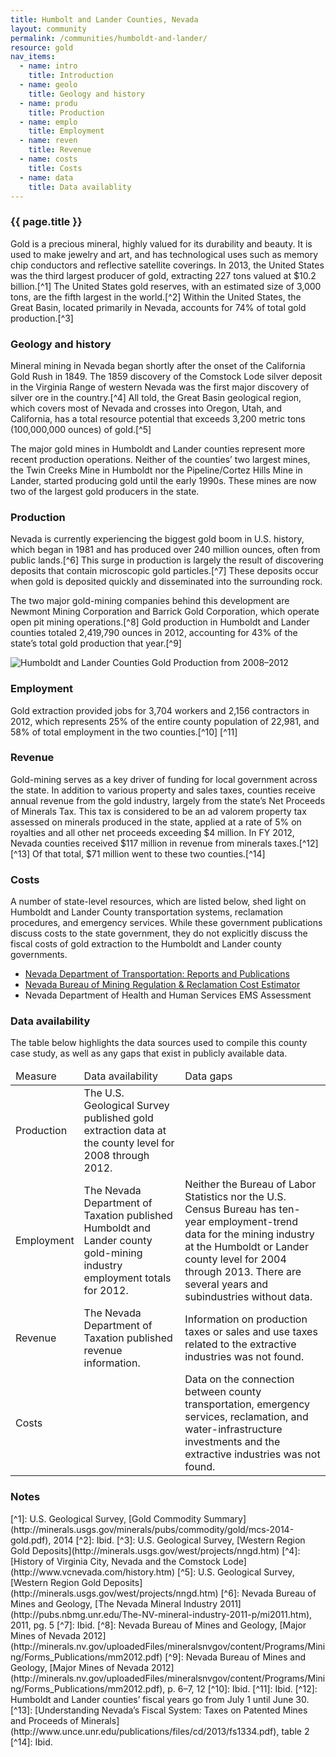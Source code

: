 ```yaml
---
title: Humbolt and Lander Counties, Nevada
layout: community
permalink: /communities/humboldt-and-lander/
resource: gold
nav_items:
  - name: intro
    title: Introduction
  - name: geolo
    title: Geology and history
  - name: produ
    title: Production
  - name: emplo
    title: Employment
  - name: reven
    title: Revenue
  - name: costs
    title: Costs
  - name: data
    title: Data availablity
---
```


<h3><a name="intro" class="communities_content-heading js-comm_section">{{ page.title }}</a></h3>

Gold is a precious mineral, highly valued for its durability and beauty. It is used to make jewelry and art, and has technological uses such as memory chip conductors and reflective satellite coverings. In 2013, the United States was the third largest producer of gold, extracting 227 tons valued at $10.2 billion.[^1] The United States gold reserves, with an estimated size of 3,000 tons, are the fifth largest in the world.[^2] Within the United States, the Great Basin, located primarily in Nevada, accounts for 74% of total gold production.[^3]

<h3><a name="geolo" class="communities_content-heading js-comm_section">Geology and history</a></h3>

Mineral mining in Nevada began shortly after the onset of the California Gold Rush in 1849. The 1859 discovery of the Comstock Lode silver deposit in the Virginia Range of western Nevada was the first major discovery of silver ore in the country.[^4] All told, the Great Basin geological region, which covers most of Nevada and crosses into Oregon, Utah, and California, has a total resource potential that exceeds 3,200 metric tons (100,000,000 ounces) of gold.[^5]

The major gold mines in Humboldt and Lander counties represent more recent production operations. Neither of the counties’ two largest mines, the Twin Creeks Mine in Humboldt nor the Pipeline/Cortez Hills Mine in Lander, started producing gold until the early 1990s. These mines are now two of the largest gold producers in the state.

<h3><a name="produ" class="communities_content-heading js-comm_section">Production</a></h3>

Nevada is currently experiencing the biggest gold boom in U.S. history, which began in 1981 and has produced over 240 million ounces, often from public lands.[^6] This surge in production is largely the result of discovering deposits that contain microscopic gold particles.[^7] These deposits occur when gold is deposited quickly and disseminated into the surrounding rock.

The two major gold-mining companies behind this development are Newmont Mining Corporation and Barrick Gold Corporation, which operate open pit mining operations.[^8] Gold production in Humboldt and Lander counties totaled 2,419,790 ounces in 2012, accounting for 43% of the state’s total gold production that year.[^9]

<img src="{{ site.baseurl }}/img/counties/nv-humboldt-production.png" alt="Humboldt and Lander Counties Gold Production from 2008–2012" class="communities_content-graph">

<h3><a name="emplo" class="communities_content-heading js-comm_section">Employment</a></h3>

Gold extraction provided jobs for 3,704 workers and 2,156 contractors in 2012, which represents 25% of the entire county population of 22,981, and 58% of total employment in the two counties.[^10] [^11]

<h3><a name="reven" class="communities_content-heading js-comm_section">Revenue</a></h3>

Gold-mining serves as a key driver of funding for local government across the state. In addition to various property and sales taxes, counties receive annual revenue from the gold industry, largely from the state’s Net Proceeds of Minerals Tax. This tax is considered to be an ad valorem property tax assessed on minerals produced in the state, applied at a rate of 5% on royalties and all other net proceeds exceeding $4 million. In FY 2012, Nevada counties received $117 million in revenue from minerals taxes.[^12] [^13] Of that total, $71 million went to these two counties.[^14]

<h3><a name="costs" class="communities_content-heading js-comm_section">Costs</a></h3>

A number of state-level resources, which are listed below, shed light on Humboldt and Lander County transportation systems, reclamation procedures, and emergency services. While these government publications discuss costs to the state government, they do not explicitly discuss the fiscal costs of gold extraction to the Humboldt and Lander county governments.

<ul>
	<li><a href="http://www.nevadadot.com/Documents/Reports_and_Publications.aspx">Nevada Department of Transportation: Reports and Publications</a></li>
	<li><a href="http://ndep.nv.gov/bmrr/cost.htm">Nevada Bureau of Mining Regulation & Reclamation Cost Estimator</a></li>
	<li>Nevada Department of Health and Human Services EMS Assessment</a></li>
</ul>

<h3><a name="data" class="communities_content-heading js-comm_section">Data availability</a></h3>

The table below highlights the data sources used to compile this county case study, as well as any gaps that exist in publicly available data.

<table>
  <thead>
    <tr>
      <td>Measure</td>
      <td>Data availability</td>
      <td>Data gaps</td>
    </tr>
  </thead>
  <tbody>
    <tr>
      <td>Production</td>
      <td>The U.S. Geological Survey published gold extraction data at the county level for 2008 through 2012.</td>
      <td></td>
    </tr>
    <tr>
      <td>Employment</td>
      <td>The Nevada Department of Taxation published Humboldt and Lander county gold-mining industry employment totals for 2012.</td>
      <td>Neither the Bureau of Labor Statistics nor the U.S. Census Bureau has ten-year employment-trend data for the mining industry at the Humboldt or Lander county level for 2004 through 2013. There are several years and subindustries without data.</td>
    </tr>
    <tr>
      <td>Revenue</td>
      <td>The Nevada Department of Taxation published revenue information.</td>
      <td>Information on production taxes or sales and use taxes related to the extractive industries was not found.</td>
    </tr>
    <tr>
      <td>Costs</td>
      <td></td>
      <td>Data on the connection between county transportation, emergency services, reclamation, and water-infrastructure investments and the extractive industries was not found.</td>
    </tr>
  </tbody>
</table>

<h3 class="communities_content-heading">Notes</h3>
[^1]: U.S. Geological Survey, [Gold Commodity Summary](http://minerals.usgs.gov/minerals/pubs/commodity/gold/mcs-2014-gold.pdf), 2014
[^2]: Ibid.
[^3]: U.S. Geological Survey, [Western Region Gold Deposits](http://minerals.usgs.gov/west/projects/nngd.htm)
[^4]: [History of Virginia City, Nevada and the Comstock Lode](http://www.vcnevada.com/history.htm)
[^5]: U.S. Geological Survey, [Western Region Gold Deposits](http://minerals.usgs.gov/west/projects/nngd.htm)
[^6]: Nevada Bureau of Mines and Geology, [The Nevada Mineral Industry 2011](http://pubs.nbmg.unr.edu/The-NV-mineral-industry-2011-p/mi2011.htm), 2011, pg. 5
[^7]: Ibid.
[^8]: Nevada Bureau of Mines and Geology, [Major Mines of Nevada 2012](http://minerals.nv.gov/uploadedFiles/mineralsnvgov/content/Programs/Mining/Forms_Publications/mm2012.pdf)
[^9]: Nevada Bureau of Mines and Geology, [Major Mines of Nevada 2012](http://minerals.nv.gov/uploadedFiles/mineralsnvgov/content/Programs/Mining/Forms_Publications/mm2012.pdf), p. 6–7, 12
[^10]: Ibid.
[^11]: Ibid.
[^12]: Humboldt and Lander counties’ fiscal years go from July 1 until June 30.
[^13]: [Understanding Nevada’s Fiscal System: Taxes on Patented Mines and Proceeds of Minerals](http://www.unce.unr.edu/publications/files/cd/2013/fs1334.pdf), table 2
[^14]: Ibid.
